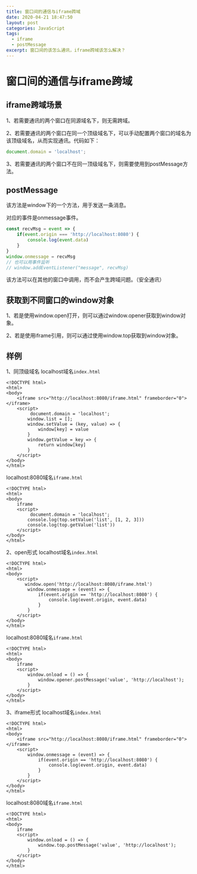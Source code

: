 ```yaml
---
title: 窗口间的通信与iframe跨域
date: 2020-04-21 18:47:50
layout: post
categories: JavaScript
tags:
  - iframe
  - postMessage
excerpt: 窗口间的该怎么通讯，iframe跨域该怎么解决？
---
```



# 窗口间的通信与iframe跨域

## iframe跨域场景

1、若需要通讯的两个窗口在同源域名下，则无需跨域。

2、若需要通讯的两个窗口在同一个顶级域名下，可以手动配置两个窗口的域名为该顶级域名，从而实现通讯。代码如下：

```js
document.domain = 'localhost';
```

3、若需要通讯的两个窗口不在同一顶级域名下，则需要使用到postMessage方法。

## postMessage

该方法是window下的一个方法，用于发送一条消息。

对应的事件是onmessage事件。
```js
const recvMsg = event => {
    if(event.origin === 'http://localhost:8080') {
        console.log(event.data)
    }
}
window.onmessage = recvMsg
// 也可以用事件监听
// window.addEventListener("message", recvMsg)
```

该方法可以在其他的窗口中调用，而不会产生跨域问题。（安全通讯）

## 获取到不同窗口的window对象

1、若是使用window.open打开，则可以通过window.opener获取到window对象。

2、若是使用iframe引用，则可以通过使用window.top获取到window对象。

## 样例

1、同顶级域名
localhost域名`index.html`
```plain
<!DOCTYPE html>
<html>
<body>
    <iframe src="http://localhost:8080/iframe.html" frameborder="0"></iframe>
    <script>
		 document.domain = 'localhost';
        window.list = [];
        window.setValue = (key, value) => {
            window[key] = value
        }
        window.getValue = key => {
            return window[key]
        }
    </script>
</body>
</html>
```

localhost:8080域名`iframe.html`
```plain
<!DOCTYPE html>
<html>
<body>
    iframe
    <script>
		 document.domain = 'localhost';
        console.log(top.setValue('list', [1, 2, 3]))
        console.log(top.getValue('list'))
    </script>
</body>
</html>
```


2、open形式
localhost域名`index.html`
```plain
<!DOCTYPE html>
<html>
<body>
    <script>
       window.open('http://localhost:8080/iframe.html')
		window.onmessage = (event) => {
    		if(event.origin == 'http://localhost:8080') {
				console.log(event.origin, event.data)
			}
		}
    </script>
</body>
</html>
```

localhost:8080域名`iframe.html`
```plain
<!DOCTYPE html>
<html>
<body>
    iframe
    <script>
        window.onload = () => {
            window.opener.postMessage('value', 'http://localhost');
        }
    </script>
</body>
</html>
```

3、iframe形式
localhost域名`index.html`
```plain
<!DOCTYPE html>
<html>
<body>
    <iframe src="http://localhost:8080/iframe.html" frameborder="0"></iframe>
    <script>
		window.onmessage = (event) => {
    		if(event.origin == 'http://localhost:8080') {
				console.log(event.origin, event.data)
			}
		}
    </script>
</body>
</html>
```

localhost:8080域名`iframe.html`
```plain
<!DOCTYPE html>
<html>
<body>
    iframe
    <script>
        window.onload = () => {
            window.top.postMessage('value', 'http://localhost');
        }
    </script>
</body>
</html>
```
